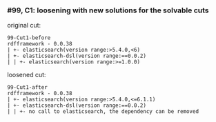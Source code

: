 ### #99, C1: loosening with new solutions for the solvable cuts
original cut:

```
99-Cut1-before
rdfframework - 0.0.38
| +- elasticsearch(version range:>5.4.0,<6)
| +- elasticsearch-dsl(version range:==0.0.2)
| | +- elasticsearch(version range:>=1.0.0)
```




loosened cut:
```
99-Cut1-after
rdfframework - 0.0.38
| +- elasticsearch(version range:>5.4.0,<=6.1.1)
| +- elasticsearch-dsl(version range:==0.0.2)
| | +- no call to elasticsearch, the dependency can be removed
```




